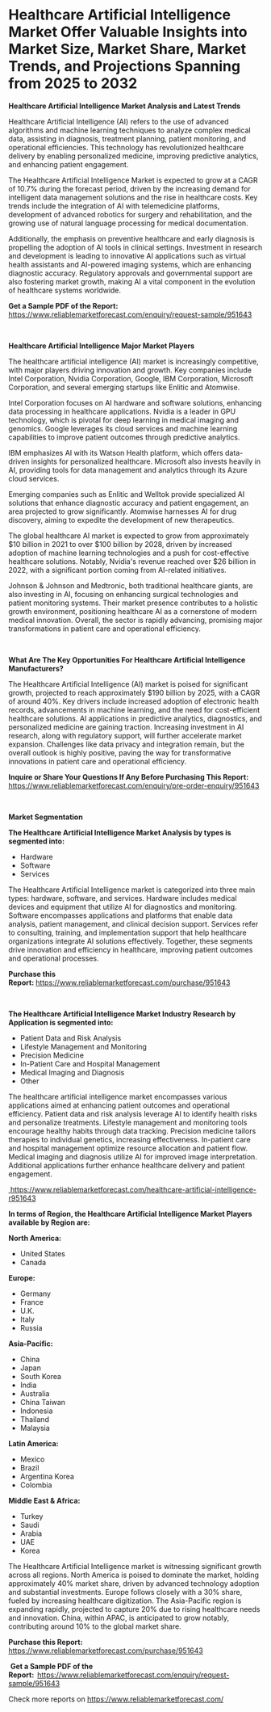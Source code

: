 <p><h1>Healthcare Artificial Intelligence Market Offer Valuable Insights into Market Size, Market Share, Market Trends, and Projections Spanning from 2025 to 2032</h1></p><p><strong>Healthcare Artificial Intelligence Market Analysis and Latest Trends</strong></p>
<p><p>Healthcare Artificial Intelligence (AI) refers to the use of advanced algorithms and machine learning techniques to analyze complex medical data, assisting in diagnosis, treatment planning, patient monitoring, and operational efficiencies. This technology has revolutionized healthcare delivery by enabling personalized medicine, improving predictive analytics, and enhancing patient engagement.</p><p>The Healthcare Artificial Intelligence Market is expected to grow at a CAGR of 10.7% during the forecast period, driven by the increasing demand for intelligent data management solutions and the rise in healthcare costs. Key trends include the integration of AI with telemedicine platforms, development of advanced robotics for surgery and rehabilitation, and the growing use of natural language processing for medical documentation.</p><p>Additionally, the emphasis on preventive healthcare and early diagnosis is propelling the adoption of AI tools in clinical settings. Investment in research and development is leading to innovative AI applications such as virtual health assistants and AI-powered imaging systems, which are enhancing diagnostic accuracy. Regulatory approvals and governmental support are also fostering market growth, making AI a vital component in the evolution of healthcare systems worldwide.</p></p>
<p><strong>Get a Sample PDF of the Report:&nbsp;</strong> <a href="https://www.reliablemarketforecast.com/enquiry/request-sample/951643?utm_campaign=3030&utm_medium=2&utm_source=Github&utm_content=ia&utm_term=06032025&utm_id=healthcare-artificial-intelligence">https://www.reliablemarketforecast.com/enquiry/request-sample/951643</a></p>
<p>&nbsp;</p>
<p><strong>Healthcare Artificial Intelligence Major Market Players</strong></p>
<p><p>The healthcare artificial intelligence (AI) market is increasingly competitive, with major players driving innovation and growth. Key companies include Intel Corporation, Nvidia Corporation, Google, IBM Corporation, Microsoft Corporation, and several emerging startups like Enlitic and Atomwise.</p><p>Intel Corporation focuses on AI hardware and software solutions, enhancing data processing in healthcare applications. Nvidia is a leader in GPU technology, which is pivotal for deep learning in medical imaging and genomics. Google leverages its cloud services and machine learning capabilities to improve patient outcomes through predictive analytics.</p><p>IBM emphasizes AI with its Watson Health platform, which offers data-driven insights for personalized healthcare. Microsoft also invests heavily in AI, providing tools for data management and analytics through its Azure cloud services.</p><p>Emerging companies such as Enlitic and Welltok provide specialized AI solutions that enhance diagnostic accuracy and patient engagement, an area projected to grow significantly. Atomwise harnesses AI for drug discovery, aiming to expedite the development of new therapeutics.</p><p>The global healthcare AI market is expected to grow from approximately $10 billion in 2021 to over $100 billion by 2028, driven by increased adoption of machine learning technologies and a push for cost-effective healthcare solutions. Notably, Nvidia's revenue reached over $26 billion in 2022, with a significant portion coming from AI-related initiatives.</p><p>Johnson & Johnson and Medtronic, both traditional healthcare giants, are also investing in AI, focusing on enhancing surgical technologies and patient monitoring systems. Their market presence contributes to a holistic growth environment, positioning healthcare AI as a cornerstone of modern medical innovation. Overall, the sector is rapidly advancing, promising major transformations in patient care and operational efficiency.</p></p>
<p>&nbsp;</p>
<p><strong>What Are The Key Opportunities For Healthcare Artificial Intelligence Manufacturers?</strong></p>
<p><p>The Healthcare Artificial Intelligence (AI) market is poised for significant growth, projected to reach approximately $190 billion by 2025, with a CAGR of around 40%. Key drivers include increased adoption of electronic health records, advancements in machine learning, and the need for cost-efficient healthcare solutions. AI applications in predictive analytics, diagnostics, and personalized medicine are gaining traction. Increasing investment in AI research, along with regulatory support, will further accelerate market expansion. Challenges like data privacy and integration remain, but the overall outlook is highly positive, paving the way for transformative innovations in patient care and operational efficiency.</p></p>
<p><strong>Inquire or Share Your Questions If Any Before Purchasing This Report:</strong> <a href="https://www.reliablemarketforecast.com/enquiry/pre-order-enquiry/951643?utm_campaign=3030&utm_medium=2&utm_source=Github&utm_content=ia&utm_term=06032025&utm_id=healthcare-artificial-intelligence">https://www.reliablemarketforecast.com/enquiry/pre-order-enquiry/951643</a></p>
<p>&nbsp;</p>
<p><strong>Market Segmentation</strong></p>
<p><strong>The Healthcare Artificial Intelligence Market Analysis by types is segmented into:</strong></p>
<p><ul><li>Hardware</li><li>Software</li><li>Services</li></ul></p>
<p><p>The Healthcare Artificial Intelligence market is categorized into three main types: hardware, software, and services. Hardware includes medical devices and equipment that utilize AI for diagnostics and monitoring. Software encompasses applications and platforms that enable data analysis, patient management, and clinical decision support. Services refer to consulting, training, and implementation support that help healthcare organizations integrate AI solutions effectively. Together, these segments drive innovation and efficiency in healthcare, improving patient outcomes and operational processes.</p></p>
<p><strong>Purchase this Report:&nbsp;</strong><a href="https://www.reliablemarketforecast.com/purchase/951643?utm_campaign=3030&utm_medium=2&utm_source=Github&utm_content=ia&utm_term=06032025&utm_id=healthcare-artificial-intelligence">https://www.reliablemarketforecast.com/purchase/951643</a></p>
<p>&nbsp;</p>
<p><strong>The Healthcare Artificial Intelligence Market Industry Research by Application is segmented into:</strong></p>
<p><ul><li>Patient Data and Risk Analysis</li><li>Lifestyle Management and Monitoring</li><li>Precision Medicine</li><li>In-Patient Care and Hospital Management</li><li>Medical Imaging and Diagnosis</li><li>Other</li></ul></p>
<p><p>The healthcare artificial intelligence market encompasses various applications aimed at enhancing patient outcomes and operational efficiency. Patient data and risk analysis leverage AI to identify health risks and personalize treatments. Lifestyle management and monitoring tools encourage healthy habits through data tracking. Precision medicine tailors therapies to individual genetics, increasing effectiveness. In-patient care and hospital management optimize resource allocation and patient flow. Medical imaging and diagnosis utilize AI for improved image interpretation. Additional applications further enhance healthcare delivery and patient engagement.</p></p>
<p><a href="https://www.reliablemarketforecast.com/healthcare-artificial-intelligence-r951643?utm_campaign=3030&utm_medium=2&utm_source=Github&utm_content=ia&utm_term=06032025&utm_id=healthcare-artificial-intelligence">&nbsp;https://www.reliablemarketforecast.com/healthcare-artificial-intelligence-r951643</a></p>
<p><strong>In terms of Region, the Healthcare Artificial Intelligence Market Players available by Region are:</strong></p>
<p>
    <p> <strong> North America: </strong>
        <ul>
            <li>United States</li>
            <li>Canada</li>
        </ul>
        </p> 
    <p> <strong> Europe: </strong>
        <ul>
            <li>Germany</li>
            <li>France</li>
            <li>U.K.</li>
            <li>Italy</li>
            <li>Russia</li>
        </ul>
        </p> 
    <p> <strong> Asia-Pacific: </strong>
        <ul>
            <li>China</li>
            <li>Japan</li>
            <li>South Korea</li>
            <li>India</li>
            <li>Australia</li>
            <li>China Taiwan</li>
            <li>Indonesia</li>
            <li>Thailand</li>
            <li>Malaysia</li>
        </ul>
        </p> 
    <p> <strong> Latin America: </strong>
        <ul>
            <li>Mexico</li>
            <li>Brazil</li>
            <li>Argentina Korea</li>
            <li>Colombia</li>
        </ul>
        </p> 
    <p> <strong> Middle East & Africa: </strong>
        <ul>
            <li>Turkey</li>
            <li>Saudi</li>
            <li>Arabia</li>
            <li>UAE</li>
            <li>Korea</li>
        </ul>
    </p>
    </p>
<p><p>The Healthcare Artificial Intelligence market is witnessing significant growth across all regions. North America is poised to dominate the market, holding approximately 40% market share, driven by advanced technology adoption and substantial investments. Europe follows closely with a 30% share, fueled by increasing healthcare digitization. The Asia-Pacific region is expanding rapidly, projected to capture 20% due to rising healthcare needs and innovation. China, within APAC, is anticipated to grow notably, contributing around 10% to the global market share.</p></p>
<p><strong>Purchase this Report: </strong><a href="https://www.reliablemarketforecast.com/purchase/951643?utm_campaign=3030&utm_medium=2&utm_source=Github&utm_content=ia&utm_term=06032025&utm_id=healthcare-artificial-intelligence">https://www.reliablemarketforecast.com/purchase/951643</a></p>
<p>&nbsp;<strong>Get a Sample PDF of the Report:&nbsp;&nbsp;</strong><a href="https://www.reliablemarketforecast.com/enquiry/request-sample/951643?utm_campaign=3030&utm_medium=2&utm_source=Github&utm_content=ia&utm_term=06032025&utm_id=healthcare-artificial-intelligence">https://www.reliablemarketforecast.com/enquiry/request-sample/951643</a></p>
<p><strong></strong></p>
<p>Check more reports on <a href="https://www.reliablemarketforecast.com/?utm_campaign=3030&utm_medium=2&utm_source=Github&utm_content=ia&utm_term=06032025&utm_id=healthcare-artificial-intelligence">https://www.reliablemarketforecast.com/</a></p>